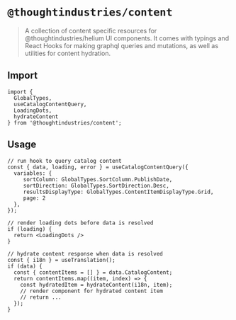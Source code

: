 # `@thoughtindustries/content`

> A collection of content specific resources for @thoughtindustries/helium UI components. It comes with typings and React Hooks for making graphql queries and mutations, as well as utilities for content hydration.

## Import

```
import {
  GlobalTypes,
  useCatalogContentQuery,
  LoadingDots,
  hydrateContent
} from '@thoughtindustries/content';
```

## Usage

```
// run hook to query catalog content
const { data, loading, error } = useCatalogContentQuery({
  variables: {
     sortColumn: GlobalTypes.SortColumn.PublishDate,
     sortDirection: GlobalTypes.SortDirection.Desc,
     resultsDisplayType: GlobalTypes.ContentItemDisplayType.Grid,
     page: 2
  },
});

// render loading dots before data is resolved
if (loading) {
  return <LoadingDots />
}

// hydrate content response when data is resolved
const { i18n } = useTranslation();
if (data) {
  const { contentItems = [] } = data.CatalogContent;
  return contentItems.map((item, index) => {
    const hydratedItem = hydrateContent(i18n, item);
    // render component for hydrated content item
    // return ...
  });
}
```
